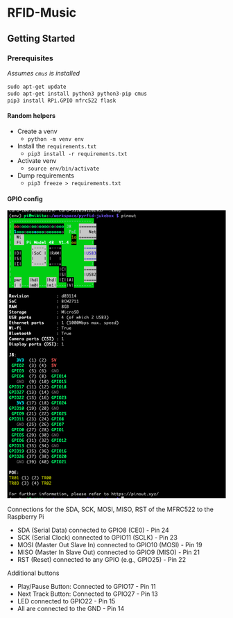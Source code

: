 # RFID-Music

## Getting Started

### Prerequisites
_Assumes `cmus` is installed_
```
sudo apt-get update
sudo apt-get install python3 python3-pip cmus
pip3 install RPi.GPIO mfrc522 flask
```

#### Random helpers
* Create a venv
    * `python -m venv env`
* Install the `requirements.txt`
    * `pip3 install -r requirements.txt`
* Activate venv
    * `source env/bin/activate`
* Dump requirements
    * `pip3 freeze > requirements.txt`

#### GPIO config
![RP4](docs/Screen%20Shot%202023-10-19%20at%2010.07.16%20PM.png)  

Connections for the SDA, SCK, MOSI, MISO, RST of the MFRC522 to the Raspberry Pi
* SDA (Serial Data) connected to GPIO8 (CE0) - Pin 24
* SCK (Serial Clock) connected to GPIO11 (SCLK) - Pin 23
* MOSI (Master Out Slave In) connected to GPIO10 (MOSI) - Pin 19
* MISO (Master In Slave Out) connected to GPIO9 (MISO) - Pin 21
* RST (Reset) connected to any GPIO (e.g., GPIO25) - Pin 22 

Additional buttons
* Play/Pause Button: Connected to GPIO17 - Pin 11
* Next Track Button: Connected to GPIO27 - Pin 13
* LED connected to GPIO22 - Pin 15
* All are connected to the GND - Pin 14
